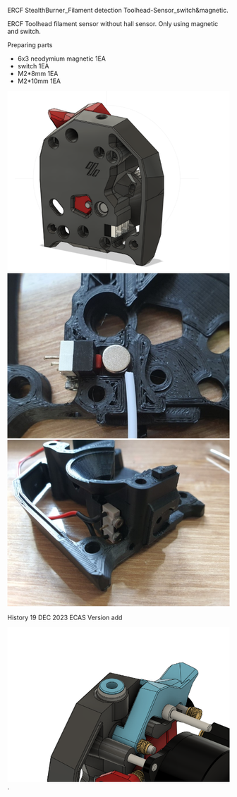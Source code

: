 ERCF StealthBurner_Filament detection Toolhead-Sensor_switch&magnetic.

ERCF Toolhead filament sensor without hall sensor.
Only using magnetic and switch.


Preparing parts
- 6x3 neodymium magnetic 1EA
- switch 1EA
- M2*8mm 1EA
- M2*10mm 1EA


![Image of ERCF Toolheadsensor](https://github.com/pure100kim/StealthBurner_Toolhead-Sensor_switch/blob/main/Picture/voron%20stealthburner_mag_switch.png)
![Image of ERCF Toolheadsensor](https://github.com/pure100kim/StealthBurner_Toolhead-Sensor_switch/blob/main/Picture/stealthburner_inside.jpg)
![Image of ERCF Toolheadsensor](https://github.com/pure100kim/StealthBurner_Toolhead-Sensor_switch/blob/main/Picture/stealthburner_assembly.jpg)





History
19 DEC 2023 ECAS Version add

![Image of ERCF Toolheadsensor](https://github.com/pure100kim/StealthBurner_Toolhead-Sensor_switch/blob/main/Picture/Head_Sensor_ECAS.png).
